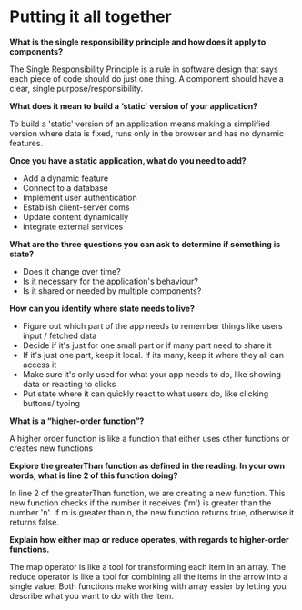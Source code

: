 # Putting it all together

__What is the single responsibility principle and how does it apply to components?__

The Single Responsibility Principle is a rule in software design that says each piece of code should do just one thing. A component should have a clear, single purpose/responsibility.

__What does it mean to build a ‘static’ version of your application?__

To build a 'static' version of an application means making a simplified version where data is fixed, runs only in the browser and has no dynamic features.

__Once you have a static application, what do you need to add?__

- Add a dynamic feature
- Connect to a database
- Implement user authentication
- Establish client-server coms
- Update content dynamically
- integrate external services

__What are the three questions you can ask to determine if something is state?__

- Does it change over time?
- Is it necessary for the application's behaviour?
- Is it shared or needed by multiple components?

__How can you identify where state needs to live?__

- Figure out which part of the app needs to remember things like users input / fetched data
- Decide if it's just for one small part or if many part need to share it
- If it's just one part, keep it local. If its many, keep it where they all can access it
- Make sure it's only used for what your app needs to do, like showing data or reacting to clicks
- Put state where it can quickly react to what users do, like clicking buttons/ tyoing

__What is a “higher-order function”?__

A higher order function is like a function that either uses other functions or creates new functions

__Explore the greaterThan function as defined in the reading. In your own words, what is line 2 of this function doing?__

In line 2 of the greaterThan function, we are creating a new function. This new function checks if the number it receives ('m') is greater than the number 'n'. If m is greater than n, the new function returns true, otherwise it returns false.

__Explain how either map or reduce operates, with regards to higher-order functions.__

The map operator is like a tool for transforming each item in an array. The reduce operator is like a tool for combining all the items in the arrow into a single value. Both functions make working with array easier by letting you describe what you want to do with the item.
